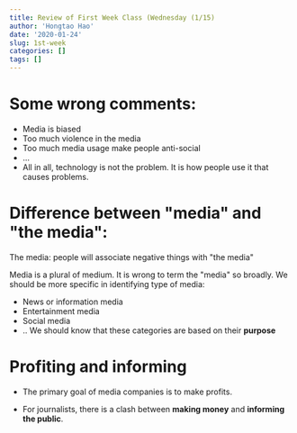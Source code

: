 ```yaml
---
title: Review of First Week Class (Wednesday (1/15)
author: 'Hongtao Hao'
date: '2020-01-24'
slug: 1st-week
categories: []
tags: []
---
```


# Some wrong comments:
- Media is biased
- Too much violence in the media
- Too much media usage make people anti-social
- ...
- All in all, technology is not the problem. It is how people use it that causes problems.

# Difference between "media" and "the media":
The media: people will associate negative things with "the media"

Media is a plural of medium. It is wrong to term the "media" so broadly. We should be more specific in identifying type of media: 
- News or information media
- Entertainment media
- Social media
- ..
We should know that these categories are based on their **purpose**

# Profiting and informing

- The primary goal of media companies is to make profits. 

- For journalists, there is a clash between **making money** and **informing the public**. 